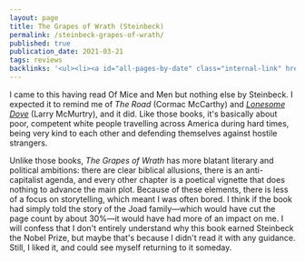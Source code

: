 ```yaml
---
layout: page
title: The Grapes of Wrath (Steinbeck)
permalink: /steinbeck-grapes-of-wrath/
published: true
publication_date: 2021-03-21
tags: reviews
backlinks: '<ul><li><a id="all-pages-by-date" class="internal-link" href="/all-pages-by-date/">All pages by date</a></li><li><a id="books-published-in-1930s" class="internal-link" href="/books-published-in-1930s/">Books I&#39;ve read that were published in 1930s</a></li><li><a id="books-read-in-2021" class="internal-link" href="/books-read-in-2021/">Books I read in 2021</a></li><li><a id="books-tagged-american-literature" class="internal-link" href="/books-tagged-american-literature/">Books tagged &#39;american-literature&#39;</a></li><li><a id="books-tagged-fiction" class="internal-link" href="/books-tagged-fiction/">Books tagged &#39;fiction&#39;</a></li><li><a id="books-tagged-literary-fiction" class="internal-link" href="/books-tagged-literary-fiction/">Books tagged &#39;literary-fiction&#39;</a></li><li><a id="reviews" class="internal-link" href="/reviews/">Reviews</a></li></ul>'
---
```


I came to this having read Of Mice and Men but nothing else by Steinbeck. I expected it to remind me of _The Road_ (Cormac McCarthy) and _<a id="mcmurtry-lonesome-dove" class="internal-link" href="/mcmurtry-lonesome-dove/">Lonesome Dove</a>_ (Larry McMurtry), and it did. Like those books, it's basically about poor, competent white people travelling across America during hard times, being very kind to each other and defending themselves against hostile strangers.

Unlike those books, _The Grapes of Wrath_ has more blatant literary and political ambitions: there are clear biblical allusions, there is an anti-capitalist agenda, and every other chapter is a poetical vignette that does nothing to advance the main plot. Because of these elements, there is less of a focus on storytelling, which meant I was often bored. I think if the book had simply told the story of the Joad family—which would have cut the page count by about 30%—it would have had more of an impact on me. I will confess that I don't entirely understand why this book earned Steinbeck the Nobel Prize, but maybe that's because I didn't read it with any guidance. Still, I liked it, and could see myself returning to it someday.